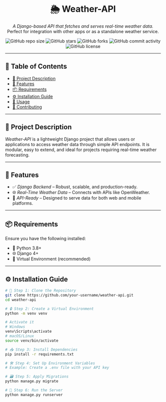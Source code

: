 <div align="center">

# 🌦 Weather-API

*A Django-based API that fetches and serves real-time weather data.*  
Perfect for integration with other apps or as a standalone weather service.

![GitHub repo size](https://img.shields.io/github/repo-size/https:/Praveen23-kk/weather-API?style=flat-square)
![GitHub stars](https://img.shields.io/github/stars/Praveen23-kk/weather-API?style=flat-square)
![GitHub forks](https://img.shields.io/github/forks/Praveen23-kk/weather-API?style=flat-square)
![GitHub commit activity](https://img.shields.io/github/commit-activity/m/Praveen23-kk/weather-API?style=flat-square)
![GitHub license](https://img.shields.io/github/license/Praveen23-kk/weather-API?style=flat-square)

</div>

---

## 📌 Table of Contents

- [📖 Project Description](#-project-description)  
- [🚀 Features](#-features)  
- [📦 Requirements](#-requirements)  
- [⚙ Installation Guide](#-installation-guide)  
- [🧪 Usage](#-usage)  
- [🤝 Contributing](#-contributing)  

---

## 📖 Project Description

*Weather-API* is a lightweight Django project that allows users or applications to access weather data through simple API endpoints. It is modular, easy to extend, and ideal for projects requiring real-time weather forecasting.

---

## 🚀 Features

- ✅ *Django Backend* – Robust, scalable, and production-ready.
- 🌐 *Real-Time Weather Data* – Connects with APIs like OpenWeather.
- 📡 *API-Ready* – Designed to serve data for both web and mobile platforms.

---

## 📦 Requirements

Ensure you have the following installed:

- 🐍 Python 3.8+
- 🌐 Django 4+
- 🧪 Virtual Environment (recommended)

---

## ⚙ Installation Guide

```bash
# 🔁 Step 1: Clone the Repository
git clone https://github.com/your-username/weather-api.git
cd weather-api

# 🔒 Step 2: Create a Virtual Environment
python -m venv venv

# Activate it
# Windows
venv\Scripts\activate
# macOS/Linux
source venv/bin/activate

# 📥 Step 3: Install Dependencies
pip install -r requirements.txt

# 🛠 Step 4: Set Up Environment Variables
# Example: Create a .env file with your API key

# 🗃 Step 5: Apply Migrations
python manage.py migrate

# 🏁 Step 6: Run the Server
python manage.py runserver
